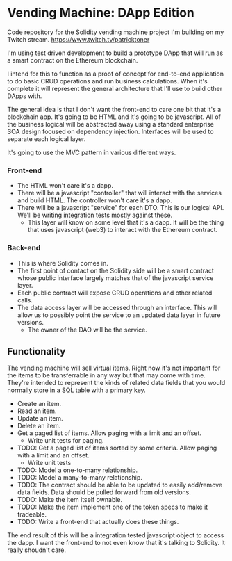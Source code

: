 # Vending Machine: DApp Edition
Code repository for the Solidity vending machine project I'm building on my Twitch stream. https://www.twitch.tv/patricktoner

I'm using test driven development to build a prototype DApp that will run as a smart contract on the Ethereum blockchain. 

I intend for this to function as a proof of concept for end-to-end application to do basic CRUD operations and run business calculations. When it's complete it will represent the general architecture that I'll use to build other DApps with. 

The general idea is that I don't want the front-end to care one bit that it's a blockchain app. It's going to be HTML and it's going to be javascript. All of the business logical will be abstracted away using a standard enterprise SOA design focused on dependency injection. Interfaces will be used to separate each logical layer.

It's going to use the MVC pattern in various different ways.

### Front-end
* The HTML won't care it's a dapp.
* There will be a javascript "controller" that will interact with the services and build HTML. The controller won't care it's a dapp.
* There will be a javascript "service" for each DTO. This is our logical API. We'll be writing integration tests mostly against these. 
    * This layer will know on some level that it's a dapp. It will be the thing that uses javascript (web3) to interact with the Ethereum contract.

### Back-end
* This is where Solidity comes in.
* The first point of contact on the Solidity side will be a smart contract whose public interface largely matches that of the javascript service layer. 
* Each public contract will expose CRUD operations and other related calls. 
* The data access layer will be accessed through an interface. This will allow us to possibly point the service to an updated data layer in future versions.
    * The owner of the DAO will be the service.

## Functionality
The vending machine will sell virtual items. Right now it's not important for the items to be transferrable in any way but that may come with time. They're intended to represent the kinds of related data fields that you would normally store in a SQL table with a primary key. 

* Create an item.
* Read an item. 
* Update an item.
* Delete an item.
* Get a paged list of items. Allow paging with a limit and an offset.
    * Write unit tests for paging.
* TODO: Get a paged list of items sorted by some criteria. Allow paging with a limit and an offset.
    * Write unit tests
* TODO: Model a one-to-many relationship.
* TODO: Model a many-to-many relationship.
* TODO: The contract should be able to be updated to easily add/remove data fields. Data should be pulled forward from old versions.
* TODO: Make the item itself ownable.
* TODO: Make the item implement one of the token specs to make it tradeable. 
* TODO: Write a front-end that actually does these things.

The end result of this will be a integration tested javascript object to access the dapp. I want the front-end to not even know that it's talking to Solidity. It really shoudn't care.




 

